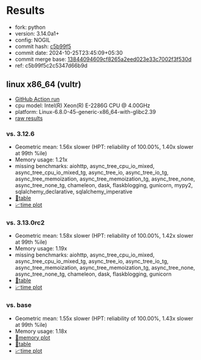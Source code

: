# Results

- fork: python
- version: 3.14.0a1+
- config: NOGIL
- commit hash: [c5b99f5](https://github.com/python/cpython/commit/c5b99f5)
- commit date: 2024-10-25T23:45:09+05:30
- commit merge base: [13844094609cf8265a2eed023e33c7002f3f530d](https://github.com/python/cpython/commit/13844094609cf8265a2eed023e33c7002f3f530d)
- ref: c5b99f5c2c5347d66b9d

## linux x86_64 (vultr)

- [GitHub Action run](https://github.com/facebookexperimental/free-threading-benchmarking/actions/runs/11527223207)
- cpu model: Intel(R) Xeon(R) E-2286G CPU @ 4.00GHz
- platform: Linux-6.8.0-45-generic-x86_64-with-glibc2.39
- [raw results](bm-20241025-vultr-x86_64-python-c5b99f5c2c5347d66b9d-3.14.0a1%2B-c5b99f5.json)

### vs. 3.12.6

- Geometric mean: 1.56x slower (HPT: reliability of 100.00%, 1.40x slower at 99th %ile)
- Memory usage: 1.21x
- missing benchmarks: aiohttp, async_tree_cpu_io_mixed, async_tree_cpu_io_mixed_tg, async_tree_io, async_tree_io_tg, async_tree_memoization, async_tree_memoization_tg, async_tree_none, async_tree_none_tg, chameleon, dask, flaskblogging, gunicorn, mypy2, sqlalchemy_declarative, sqlalchemy_imperative
- [📄table](bm-20241025-vultr-x86_64-python-c5b99f5c2c5347d66b9d-3.14.0a1%2B-c5b99f5-vs-3.12.6.md)
- [📈time plot](bm-20241025-vultr-x86_64-python-c5b99f5c2c5347d66b9d-3.14.0a1%2B-c5b99f5-vs-3.12.6.svg)

### vs. 3.13.0rc2

- Geometric mean: 1.58x slower (HPT: reliability of 100.00%, 1.42x slower at 99th %ile)
- Memory usage: 1.19x
- missing benchmarks: aiohttp, async_tree_cpu_io_mixed, async_tree_cpu_io_mixed_tg, async_tree_io, async_tree_io_tg, async_tree_memoization, async_tree_memoization_tg, async_tree_none, async_tree_none_tg, chameleon, dask, flaskblogging, gunicorn
- [📄table](bm-20241025-vultr-x86_64-python-c5b99f5c2c5347d66b9d-3.14.0a1%2B-c5b99f5-vs-3.13.0rc2.md)
- [📈time plot](bm-20241025-vultr-x86_64-python-c5b99f5c2c5347d66b9d-3.14.0a1%2B-c5b99f5-vs-3.13.0rc2.svg)

### vs. base

- Geometric mean: 1.55x slower (HPT: reliability of 100.00%, 1.43x slower at 99th %ile)
- Memory usage: 1.18x
- [🧠memory plot](bm-20241025-vultr-x86_64-python-c5b99f5c2c5347d66b9d-3.14.0a1%2B-c5b99f5-vs-base-mem.svg)
- [📄table](bm-20241025-vultr-x86_64-python-c5b99f5c2c5347d66b9d-3.14.0a1%2B-c5b99f5-vs-base.md)
- [📈time plot](bm-20241025-vultr-x86_64-python-c5b99f5c2c5347d66b9d-3.14.0a1%2B-c5b99f5-vs-base.svg)

